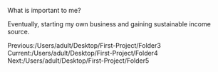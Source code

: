 What is important to me?

Eventually, starting my own business and gaining sustainable income 
source.

Previous:/Users/adult/Desktop/First-Project/Folder3
Current:/Users/adult/Desktop/First-Project/Folder4
Next:/Users/adult/Desktop/First-Project/Folder5
